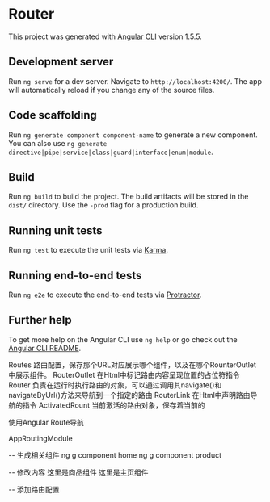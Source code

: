 # Router

This project was generated with [Angular CLI](https://github.com/angular/angular-cli) version 1.5.5.

## Development server

Run `ng serve` for a dev server. Navigate to `http://localhost:4200/`. The app will automatically reload if you change any of the source files.

## Code scaffolding

Run `ng generate component component-name` to generate a new component. You can also use `ng generate directive|pipe|service|class|guard|interface|enum|module`.

## Build

Run `ng build` to build the project. The build artifacts will be stored in the `dist/` directory. Use the `-prod` flag for a production build.

## Running unit tests

Run `ng test` to execute the unit tests via [Karma](https://karma-runner.github.io).

## Running end-to-end tests

Run `ng e2e` to execute the end-to-end tests via [Protractor](http://www.protractortest.org/).

## Further help

To get more help on the Angular CLI use `ng help` or go check out the [Angular CLI README](https://github.com/angular/angular-cli/blob/master/README.md).



Routes 路由配置，保存那个URL对应展示哪个组件，以及在哪个RounterOutlet中展示组件。
RouterOutlet 在Html中标记路由内容呈现位置的占位符指令
Router 负责在运行时执行路由的对象，可以通过调用其navigate()和navigateByUrl()方法来导航到一个指定的路由
RouterLink 在Html中声明路由导航的指令
ActivatedRount  当前激活的路由对象，保存着当前的



使用Angular Route导航


AppRoutingModule


-- 生成相关组件
ng g component home
ng g component product

-- 修改内容
这里是商品组件
这里是主页组件

-- 添加路由配置






